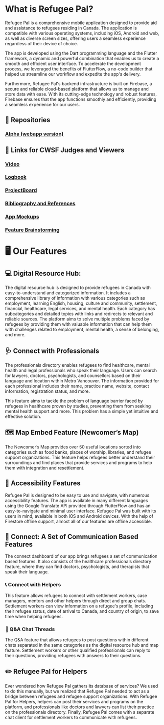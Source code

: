 # What is Refugee Pal?
Refugee Pal is a comprehensive mobile application designed to provide aid and assistance to refugees residing in Canada. The application is compatible with various operating systems, including iOS, Android and web, as well as diverse screen sizes, offering users a seamless experience regardless of their device of choice.

The app is developed using the Dart programming language and the Flutter framework, a dynamic and powerful combination that enables us to create a smooth and efficient user interface. To accelerate the development process, we leveraged the benefits of FlutterFlow, a no-code builder that helped us streamline our workflow and expedite the app's delivery.

Furthermore, Refugee Pal's backend infrastructure is built on Firebase, a secure and reliable cloud-based platform that allows us to manage and store data with ease. With its cutting-edge technology and robust features, Firebase ensures that the app functions smoothly and efficiently, providing a seamless experience for our users.

## 📖 Repositories

### [Alpha (webapp version)](https://github.com/Refugee-Pal/Refugee-Pal-alpha)

## 🧪 Links for CWSF Judges and Viewers

### [Video](https://www.youtube.com/watch?v=aqFTNnF-Ooo&ab_channel=RefugeePal)

### [Logbook](https://github.com/AliSoufi42/refugeepal/blob/main/logbook.md)

### [ProjectBoard](https://projectboard.world/ysc/project/refugee-pal-a-novel-app-supporting-refugees)

### [Bibliography and References](https://github.com/AliSoufi42/refugeepal/blob/main/bibliography.md)

### [App Mockups](https://www.figma.com/file/2WBSFoJQXayxE7muuKHveu/Refugee-Pal-App-UI%2FUX-(Copy)?type=design&node-id=0%3A1&t=YqJDNNTdv8DRQBvz-1)

### [Feature Brainstorming](https://www.figma.com/file/s4xUomwbZlECxLERwvsmTI/Refugee-Pal-User-Journey?type=whiteboard&node-id=0%3A1&t=Fc51oIrWLOR4TEVB-1)

# 🖥️ Our Features

## 💻 Digital Resource Hub:
The digital resource hub is designed to provide refugees in Canada with easy-to-understand and categorized information. It includes a comprehensive library of information with various categories such as employment, learning English, housing, culture and community, settlement, financial, healthcare, legal services, and mental health. Each category has subcategories and detailed topics with links and redirects to relevant and reliable sources. The platform aims to solve multiple problems faced by refugees by providing them with valuable information that can help them with challenges related to employment, mental health, a sense of belonging, and more.

## 🩺 Connect with Professionals
The professionals directory enables refugees to find healthcare, mental health and legal professionals who speak their language. Users can search for lawyers, doctors, psychologists, and counsellors based on their language and location within Metro Vancouver. The information provided for each professional includes their name, practice name, website, contact information, registration status, and more.

This feature aims to tackle the problem of language barrier faced by refugees in healthcare proven by studies, preventing them from seeking mental health support and more. This problem has a simple yet intuitive and effective solution.

## 🗺️ Map Embed Feature (Newcomer’s Map)
The Newcomer’s Map provides over 50 useful locations sorted into categories such as food banks, places of worship, libraries, and refugee support organizations. This feature helps refugees better understand their surroundings and find places that provide services and programs to help them with integration and resettlement.

## 📱 Accessibility Features
Refugee Pal is designed to be easy to use and navigate, with numerous accessibility features. The app is available in many different languages using the Google Translate API provided through FlutterFlow and has an easy-to-navigate and minimal user interface. Refugee Pal was built with its users in mind, available in both IOS and Android devices. With the help of Firestore offline support, almost all of our features are offline accessible.

## 💬 Connect: A Set of Communication Based Features
The connect dashboard of our app brings refugees a set of communication based features. It also consists of the healthcare professionals directory feature, where they can find doctors, psychologists, and therapists that speak their language. 
### 📞 Connect with Helpers

This feature allows refugees to connect with settlement workers, case managers, mentors and other helpers through direct and group chats. Settlement workers can view information on a refugee's profile, including their refugee status, date of arrival to Canada, and country of origin, to save time when helping refugees.

### 💬 Q&A Chat Threads

The Q&A feature that allows refugees to post questions within different chats separated in the same categories as the digital resource hub and map feature. Settlement workers or other qualified professionals can reply to their questions, providing refugees with answers to their questions.

## ✏️ Refugee Pal for Helpers

Ever wondered how Refugee Pal gathers its database of services? We used to do this manually, but we realized that Refugee Pal needed to act as a bridge between refugees and refugee support organizations. With Refugee Pal for Helpers, helpers can post their services and programs on the platform, and professionals like doctors and lawyers can list their practice on the professionals directory. Finally, Refugee Pal comes with a separate chat client for settlement workers to communicate with refugees.
